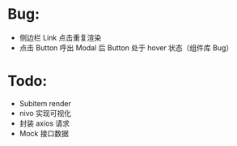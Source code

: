 # Bug:

- 侧边栏 Link 点击重复渲染
- 点击 Button 呼出 Modal 后 Button 处于 hover 状态（组件库 Bug）

# Todo:

- Subitem render
- nivo 实现可视化
- 封装 axios 请求
- Mock 接口数据
